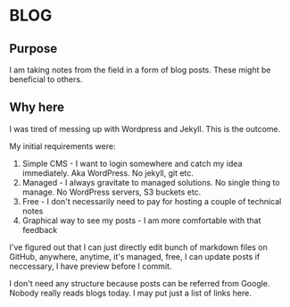 # BLOG

## Purpose
I am taking notes from the field in a form of blog posts. These might be beneficial to others. 

## Why here
I was tired of messing up with Wordpress and Jekyll. This is the outcome.

My initial requirements were:
1. Simple CMS - I want to login somewhere and catch my idea immediately. Aka WordPress. No jekyll, git etc.
2. Managed - I always gravitate to managed solutions. No single thing to manage. No WordPress servers, S3 buckets etc.
3. Free - I don't necessarily need to pay for hosting a couple of technical notes
4. Graphical way to see my posts - I am more comfortable with that feedback

I've figured out that I can just directly edit bunch of markdown files on GitHub, anywhere, anytime, it's managed, free, I can update posts if neccessary, I have preview before I commit. 

I don't need any structure because posts can be referred from Google. Nobody really reads blogs today. I may put just a list of links here. 



